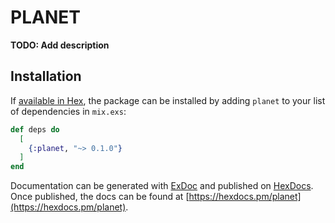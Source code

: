 # PLANET

**TODO: Add description**

## Installation

If [available in Hex](https://hex.pm/docs/publish), the package can be installed
by adding `planet` to your list of dependencies in `mix.exs`:

```elixir
def deps do
  [
    {:planet, "~> 0.1.0"}
  ]
end
```

Documentation can be generated with [ExDoc](https://github.com/elixir-lang/ex_doc)
and published on [HexDocs](https://hexdocs.pm). Once published, the docs can
be found at [https://hexdocs.pm/planet](https://hexdocs.pm/planet).

